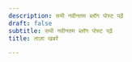 ```yaml
---
description: सभी नवीनतम ब्लॉग पोस्ट पढ़ें
draft: false
subtitle: सभी नवीनतम ब्लॉग पोस्ट पढ़ें
title: ताज़ा खबरें

---
```

